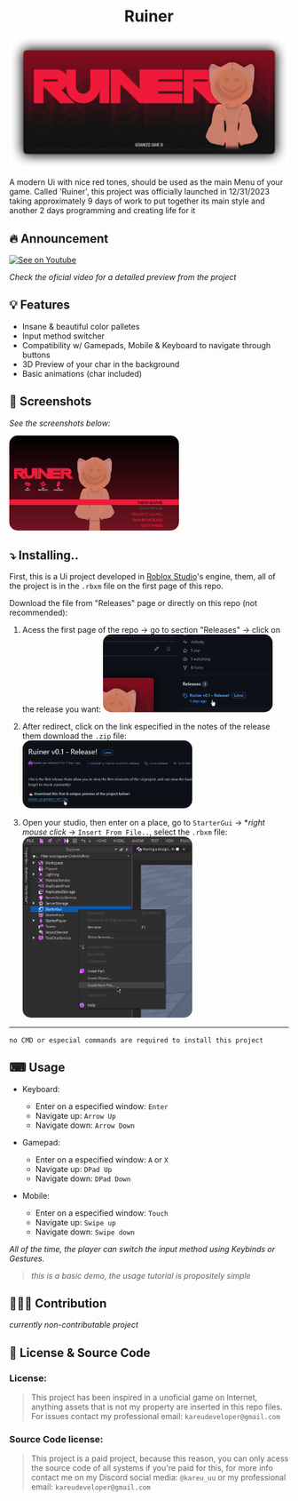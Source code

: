 <h1 align="center">Ruiner</h1>

[![project_banner](./assets/readme_assets/Banner.png)](https://github.com/kareu-uu/Ruiner-Ui/releases/tag/ui-ux-release)

A modern Ui with nice red tones, should be used as the main Menu of your game. Called 'Ruiner', this project was officially launched in 12/31/2023 taking approximately 9 days of work to put together its main style and another 2 days programming and creating life for it

## 🔥 Announcement

[![See on Youtube]()]()

_Check the oficial video for a detailed preview from the project_

## 💡 Features

- Insane & beautiful color palletes
- Input method switcher
- Compatibility w/ Gamepads, Mobile & Keyboard to navigate through buttons
- 3D Preview of your char in the background
- Basic animations (char included)

## 📸 Screenshots

_See the screenshots below:_

<img style="border-radius: 15px; width: 40ex;" src="./assets/readme_assets/Screenshot_1.png">

## ⤵ Installing..

First, this is a Ui project developed in [Roblox Studio](https://create.roblox.com/docs/tutorials/first-experience)'s engine, them, all of the project is in the `.rbxm` file on the first page of this repo.

Download the file from "Releases" page or directly on this repo (not recommended):

1. Acess the first page of the repo -> go to section "Releases" -> click on the release you want:
   <img style="border-radius: 15px; width: 40ex;" src="./assets/readme_assets/Install_1.png">

1. After redirect, click on the link especified in the notes of the release them download the `.zip` file:
   <img style="border-radius: 15px; width: 40ex;" src="./assets/readme_assets/Install_2.png">

1. Open your studio, then enter on a place, go to `StarterGui` -> \*_right mouse click_ -> `Insert From File..`, select the `.rbxm` file:
   <img style="border-radius: 15px; width: 40ex;" src="./assets/readme_assets/Install_3.png">

---

```
no CMD or especial commands are required to install this project
```

## ⌨ Usage

- Keyboard:

  - Enter on a especified window: `Enter`
  - Navigate up: `Arrow Up`
  - Navigate down: `Arrow Down`

- Gamepad:

  - Enter on a especified window: `A` or `X`
  - Navigate up: `DPad Up`
  - Navigate down: `DPad Down`

- Mobile:
  - Enter on a especified window: `Touch`
  - Navigate up: `Swipe up`
  - Navigate down: `Swipe down`

_All of the time, the player can switch the input method using Keybinds or Gestures._

> _this is a basic demo, the usage tutorial is propositely simple_

## 👨🏻‍💻 Contribution

_currently non-contributable project_

## 📄 License & Source Code

### License:

> This project has been inspired in a unoficial game on Internet, anything assets that is not my property are inserted in this repo files. For issues contact my professional email: `kareudeveloper@gmail.com`

### Source Code license:

> This project is a paid project, because this reason, you can only acess the source code of all systems if you're paid for this, for more info contact me on my Discord social media: `@kareu_uu` or my professional email: `kareudeveloper@gmail.com`
